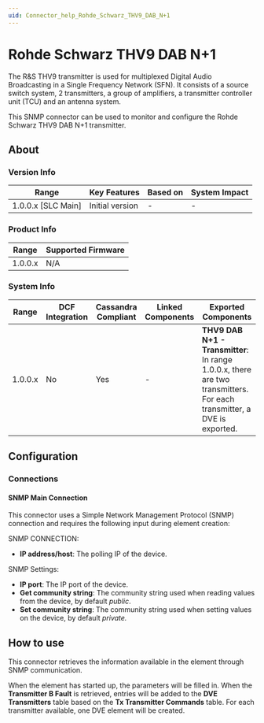 ```yaml
---
uid: Connector_help_Rohde_Schwarz_THV9_DAB_N+1
---
```


# Rohde Schwarz THV9 DAB N+1

The R&S THV9 transmitter is used for multiplexed Digital Audio Broadcasting in a Single Frequency Network (SFN). It consists of a source switch system, 2 transmitters, a group of amplifiers, a transmitter controller unit (TCU) and an antenna system.

This SNMP connector can be used to monitor and configure the Rohde Schwarz THV9 DAB N+1 transmitter.

## About

### Version Info

| Range                | Key Features     | Based on     | System Impact     |
|----------------------|------------------|--------------|-------------------|
| 1.0.0.x \[SLC Main\] | Initial version  | \-           | \-                |

### Product Info

| Range     | Supported Firmware     |
|-----------|------------------------|
| 1.0.0.x   | N/A                    |

### System Info

| **Range** | **DCF Integration** | **Cassandra Compliant** | **Linked Components** | **Exported Components**                                                                                                |
|-----------|---------------------|-------------------------|-----------------------|------------------------------------------------------------------------------------------------------------------------|
| 1.0.0.x   | No                  | Yes                     | \-                    | **THV9 DAB N+1 - Transmitter**: In range 1.0.0.x, there are two transmitters. For each transmitter, a DVE is exported. |

## Configuration

### Connections

#### SNMP Main Connection

This connector uses a Simple Network Management Protocol (SNMP) connection and requires the following input during element creation:

SNMP CONNECTION:

- **IP address/host**: The polling IP of the device.

SNMP Settings:

- **IP port**: The IP port of the device.
- **Get community string**: The community string used when reading values from the device, by default *public*.
- **Set community string**: The community string used when setting values on the device, by default *private.*

## How to use

This connector retrieves the information available in the element through SNMP communication.

When the element has started up, the parameters will be filled in. When the **Transmitter B Fault** is retrieved, entries will be added to the **DVE Transmitters** table based on the **Tx Transmitter Commands** table. For each transmitter available, one DVE element will be created.
